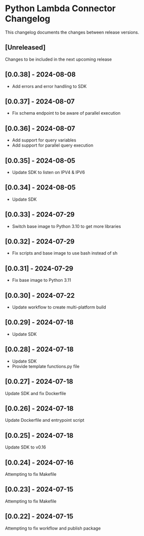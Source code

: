 # Python Lambda Connector Changelog
This changelog documents the changes between release versions.

## [Unreleased]
Changes to be included in the next upcoming release

## [0.0.38] - 2024-08-08
* Add errors and error handling to SDK

## [0.0.37] - 2024-08-07
* Fix schema endpoint to be aware of parallel execution

## [0.0.36] - 2024-08-07
* Add support for query variables
* Add support for parallel query execution

## [0.0.35] - 2024-08-05
* Update SDK to listen on IPV4 & IPV6

## [0.0.34] - 2024-08-05
* Update SDK

## [0.0.33] - 2024-07-29
* Switch base image to Python 3.10 to get more libraries

## [0.0.32] - 2024-07-29
* Fix scripts and base image to use bash instead of sh

## [0.0.31] - 2024-07-29
* Fix base image to Python 3.11

## [0.0.30] - 2024-07-22
* Update workflow to create multi-platform build

## [0.0.29] - 2024-07-18
* Update SDK

## [0.0.28] - 2024-07-18
* Update SDK
* Provide template functions.py file

## [0.0.27] - 2024-07-18
Update SDK and fix Dockerfile

## [0.0.26] - 2024-07-18
Update Dockerfile and entrypoint script

## [0.0.25] - 2024-07-18
Update SDK to v0.16

## [0.0.24] - 2024-07-16
Attempting to fix Makefile

## [0.0.23] - 2024-07-15
Attempting to fix Makefile

## [0.0.22] - 2024-07-15
Attempting to fix workflow and publish package